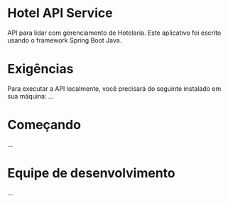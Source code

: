 # Hotel API Service
API para lidar com gerenciamento de Hotelaria. Este aplicativo foi escrito usando o framework Spring Boot Java.

# Exigências
Para executar a API localmente, você precisará do seguinte instalado em sua máquina:
...

# Começando
...

# Equipe de desenvolvimento
...
